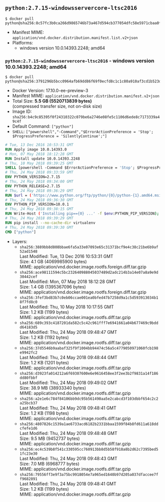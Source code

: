 ## `python:2.7.15-windowsservercore-ltsc2016`

```console
$ docker pull python@sha256:8c57fc3b0ca266d9865746b73a467d594cb377054dfc58e5971cbaa0f7625a3e
```

-	Manifest MIME: `application/vnd.docker.distribution.manifest.list.v2+json`
-	Platforms:
	-	windows version 10.0.14393.2248; amd64

### `python:2.7.15-windowsservercore-ltsc2016` - windows version 10.0.14393.2248; amd64

```console
$ docker pull python@sha256:3791296b5bcc0964afb69dd86f69f0ecfd8c1c1c80a910af3cd1b523d1df83af
```

-	Docker Version: 17.10.0-ee-preview-3
-	Manifest MIME: `application/vnd.docker.distribution.manifest.v2+json`
-	Total Size: **5.5 GB (5520713839 bytes)**  
	(compressed transfer size, not on-disk size)
-	Image ID: `sha256:b4c9c85395f0f24310322c079be6a2746e08fe5c1106d6ede8c7173339a49c4f`
-	Default Command: `["python"]`
-	`SHELL`: `["powershell","-Command","$ErrorActionPreference = 'Stop'; $ProgressPreference = 'SilentlyContinue';"]`

```dockerfile
# Tue, 13 Dec 2016 10:53:31 GMT
RUN Apply image 10.0.14393.0
# Mon, 07 May 2018 18:12:28 GMT
RUN Install update 10.0.14393.2248
# Thu, 10 May 2018 09:39:25 GMT
SHELL [powershell -Command $ErrorActionPreference = 'Stop'; $ProgressPreference = 'SilentlyContinue';]
# Thu, 24 May 2018 09:33:59 GMT
ENV PYTHON_VERSION=2.7.15
# Thu, 24 May 2018 09:34:00 GMT
ENV PYTHON_RELEASE=2.7.15
# Thu, 24 May 2018 09:36:29 GMT
RUN $url = ('https://www.python.org/ftp/python/{0}/python-{1}.amd64.msi' -f $env:PYTHON_RELEASE, $env:PYTHON_VERSION); 	Write-Host ('Downloading {0} ...' -f $url); 	[Net.ServicePointManager]::SecurityProtocol = [Net.SecurityProtocolType]::Tls12; 	Invoke-WebRequest -Uri $url -OutFile 'python.msi'; 		Write-Host 'Installing ...'; 	Start-Process msiexec -Wait 		-ArgumentList @( 			'/i', 			'python.msi', 			'/quiet', 			'/qn', 			'TARGETDIR=C:\Python', 			'ALLUSERS=1', 			'ADDLOCAL=DefaultFeature,Extensions,TclTk,Tools,PrependPath' 		); 		$env:PATH = [Environment]::GetEnvironmentVariable('PATH', [EnvironmentVariableTarget]::Machine); 		Write-Host 'Verifying install ...'; 	Write-Host '  python --version'; python --version; 		Write-Host 'Removing ...'; 	Remove-Item python.msi -Force; 		Write-Host 'Complete.';
# Thu, 24 May 2018 09:36:30 GMT
ENV PYTHON_PIP_VERSION=10.0.1
# Thu, 24 May 2018 09:38:15 GMT
RUN Write-Host ('Installing pip=={0} ...' -f $env:PYTHON_PIP_VERSION); 	[Net.ServicePointManager]::SecurityProtocol = [Net.SecurityProtocolType]::Tls12; 	Invoke-WebRequest -Uri 'https://bootstrap.pypa.io/get-pip.py' -OutFile 'get-pip.py'; 	python get-pip.py 		--disable-pip-version-check 		--no-cache-dir 		('pip=={0}' -f $env:PYTHON_PIP_VERSION) 	; 	Remove-Item get-pip.py -Force; 		Write-Host 'Verifying pip install ...'; 	pip --version; 		Write-Host 'Complete.';
# Thu, 24 May 2018 09:39:29 GMT
RUN pip install --no-cache-dir virtualenv
# Thu, 24 May 2018 09:39:30 GMT
CMD ["python"]
```

-	Layers:
	-	`sha256:3889bb8d808bbae6fa5a33e07093e65c31371bcf9e4c38c21be6b9af52ad1548`  
		Last Modified: Tue, 13 Dec 2016 10:53:31 GMT  
		Size: 4.1 GB (4069985900 bytes)  
		MIME: application/vnd.docker.image.rootfs.foreign.diff.tar.gzip
	-	`sha256:ace98111594c5bc232640988045037489d2adc214b3a14e07a8a9e9d30442cef`  
		Last Modified: Mon, 07 May 2018 18:12:28 GMT  
		Size: 1.4 GB (1395367096 bytes)  
		MIME: application/vnd.docker.image.rootfs.foreign.diff.tar.gzip
	-	`sha256:3fef3bd83b7c0eb06ccae001ea0bfed47b7258d9a1c5d593913034b18f7fd8c0`  
		Last Modified: Thu, 10 May 2018 10:17:55 GMT  
		Size: 1.2 KB (1199 bytes)  
		MIME: application/vnd.docker.image.rootfs.diff.tar.gzip
	-	`sha256:689c393c4187201da582c5c42c961fff7e6941661a04b677469c9bddd64183d5`  
		Last Modified: Thu, 24 May 2018 09:48:47 GMT  
		Size: 1.2 KB (1192 bytes)  
		MIME: application/vnd.docker.image.rootfs.diff.tar.gzip
	-	`sha256:37d5546b9aabaf325f9f1004bb94474c56a5c4779050971060fcb198e9942fc2`  
		Last Modified: Thu, 24 May 2018 09:48:44 GMT  
		Size: 1.2 KB (1201 bytes)  
		MIME: application/vnd.docker.image.rootfs.diff.tar.gzip
	-	`sha256:d3923fa014212a6f69307600e6e9616458ee3f2ee3b2f9831a14f186dd80fbbf`  
		Last Modified: Thu, 24 May 2018 09:49:02 GMT  
		Size: 38.9 MB (38933340 bytes)  
		MIME: application/vnd.docker.image.rootfs.diff.tar.gzip
	-	`sha256:a2e1e6c784f84106bb9dc95b561490aa5e2cabcd3f103dbbf654c2c2a25bcb37`  
		Last Modified: Thu, 24 May 2018 09:48:41 GMT  
		Size: 1.2 KB (1198 bytes)  
		MIME: application/vnd.docker.image.rootfs.diff.tar.gzip
	-	`sha256:4807826c1539a1ae6733acd6182b2331bbaa1599f84b8fd611a618ddcfefe1d6`  
		Last Modified: Thu, 24 May 2018 09:48:48 GMT  
		Size: 9.5 MB (9452737 bytes)  
		MIME: application/vnd.docker.image.rootfs.diff.tar.gzip
	-	`sha256:ec4c539b8f541c330595cc760913bb8d5b58f918a8b2d62c7395bed51fc23e30`  
		Last Modified: Thu, 24 May 2018 09:48:43 GMT  
		Size: 7.0 MB (6968777 bytes)  
		MIME: application/vnd.docker.image.rootfs.diff.tar.gzip
	-	`sha256:79556ff3e9f3a75bc9918054e7a965ed1640b97d205a037dfaccee7ff9682891`  
		Last Modified: Thu, 24 May 2018 09:48:41 GMT  
		Size: 1.2 KB (1199 bytes)  
		MIME: application/vnd.docker.image.rootfs.diff.tar.gzip
